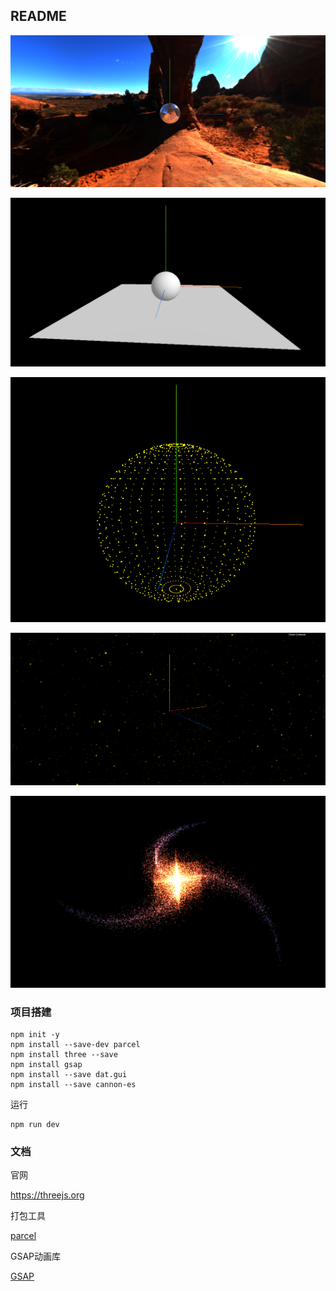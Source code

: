 ## README

![](assets/1.png)

![](assets/2.png)

![](assets/3.png)

![](assets/4.png)

![](assets/5.png)

### 项目搭建

```shell
npm init -y
npm install --save-dev parcel
npm install three --save
npm install gsap
npm install --save dat.gui
npm install --save cannon-es
```

运行

```shell
npm run dev
```

### 文档

官网

https://threejs.org

打包工具

[parcel](https://v2.parceljs.cn/)

GSAP动画库

[GSAP](https://greensock.com/)